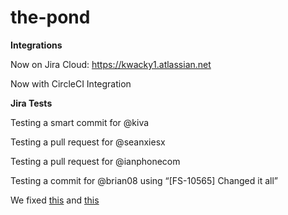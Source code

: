 # the-pond

**Integrations**

Now on Jira Cloud: https://kwacky1.atlassian.net

Now with CircleCI Integration

**Jira Tests**

Testing a smart commit for @kiva

Testing a pull request for @seanxiesx

Testing a pull request for @ianphonecom

Testing a commit for @brian08 using “[FS-10565] Changed it all”

We fixed [this](https://github.com/goosesnest/the-pond/issues/7) and [this](https://github.com/goosesnest/the-pond/issues/8)
